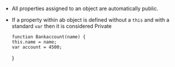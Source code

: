 * All properties assigned to an object are automatically public.
* If a property within ab object is defined without a `this` and with a standard `var` then it is considered Private

    










      function Bankaccount(name) {
      this.name = name;
      var account = 4500;
    }